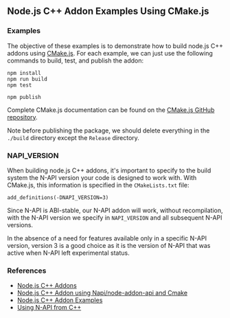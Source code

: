 ## Node.js C++ Addon Examples Using CMake.js

### Examples

The objective of these examples is to demonstrate how to build node.js C++ addons using [CMake.js](https://github.com/cmake-js/cmake-js#readme). For each example, we can just use the following commands to build, test, and publish the addon:

```
npm install
npm run build
npm test

npm publish
```

Complete CMake.js documentation can be found on the [CMake.js GitHub repository](https://github.com/cmake-js/cmake-js#readme).

Note before publishing the package, we should delete everything in the `./build` directory except the `Release` directory.

### NAPI_VERSION

When building node.js C++ addons, it's important to specify to the build system the N-API version your code is designed to work with. With CMake.js, this information is specified in the `CMakeLists.txt` file:  

```
add_definitions(-DNAPI_VERSION=3)
```

Since N-API is ABI-stable, our N-API addon will work, without recompilation, with the N-API version we specify in `NAPI_VERSION` and all subsequent N-API versions. 

In the absence of a need for features available only in a specific N-API version, version 3 is a good choice as it is the version of N-API that was active when N-API left experimental status.

### References

- [Node.js C++ Addons](https://nodejs.org/api/addons.html#addons_c_addons)
- [Node.js C++ Addon using Napi/node-addon-api and Cmake](https://medium.com/@gauriatiq/c-native-addon-independent-of-node-js-version-using-napi-node-addon-api-and-cmake-53315582cbd1)
- [Node.js C++ Addon Examples](https://github.com/nodejs/node-addon-examples)
- [Using N-API from C++](https://github.com/nodejs/node-addon-api)

